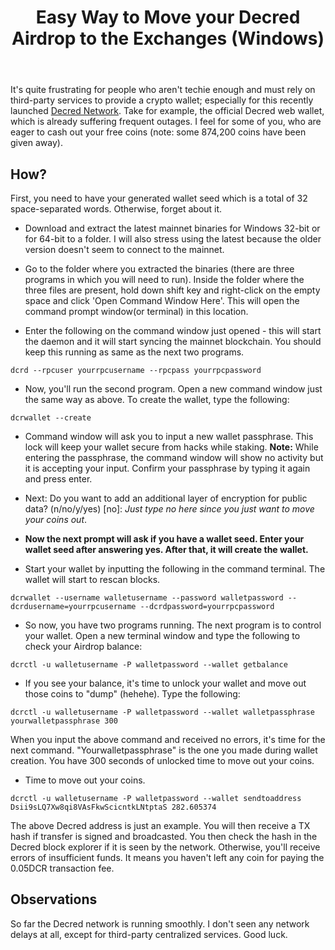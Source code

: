 ﻿---
layout: single
title: Easy Way to Move your Decred Airdrop to the Exchanges (Windows)
categories: [altcoins]
tags: [decred]
toc: true
---

It's quite frustrating for people who aren't techie enough and must rely on third-party services to provide a crypto wallet; especially for this recently
launched [Decred Network](https://decred.org/). Take for example, the official Decred web wallet, which is already suffering frequent outages.
I feel for some of you, who are eager to cash out your free coins (note: some 874,200 coins have been given away).

## How?

First, you need to have your generated wallet seed which is a total of 32 space-separated words. Otherwise, forget about it.

* Download and extract the latest mainnet binaries for Windows 32-bit or for 64-bit to a folder. I will also stress using the latest because the older version
doesn't seem to connect to the mainnet.

* Go to the folder where you extracted the binaries (there are three programs in which you will need to run). Inside the folder where the three files are 
present, hold down shift key and right-click on the empty space and click 'Open Command Window Here'. This will open the command prompt window(or terminal) 
in this location.

* Enter the following on the command window just opened - this will start the daemon and it will start syncing the mainnet blockchain. You should keep this
running as same as the next two programs.

`dcrd --rpcuser yourrpcusername --rpcpass yourrpcpassword`

* Now, you'll run the second program. Open a new command window just the same way as above. To create the wallet, type the following:

`dcrwallet --create`

* Command window will ask you to input a new wallet passphrase. This lock will keep your wallet secure from hacks while staking. **Note:** While entering the 
passphrase, the command window will show no activity but it is accepting your input. Confirm your passphrase by typing it again and press enter.

* Next: Do you want to add an additional layer of encryption for public data? (n/no/y/yes) [no]: _Just type no here since you just want to move your coins out_.

* **Now the next prompt will ask if you have a wallet seed. Enter your wallet seed after answering yes. After that, it will create the wallet.**

* Start your wallet by inputting the following in the command terminal. The wallet will start to rescan blocks.

`dcrwallet --username walletusername --password walletpassword --dcrdusername=yourrpcusername --dcrdpassword=yourrpcpassword`

* So now, you have two programs running. The next program is to control your wallet. Open a new terminal window and type the following to check your 
Airdrop balance:

`dcrctl -u walletusername -P walletpassword --wallet getbalance`

* If you see your balance, it's time to unlock your wallet and move out those coins to "dump" (hehehe). Type the following:

`dcrctl -u walletusername -P walletpassword --wallet walletpassphrase yourwalletpassphrase 300`

When you input the above command and received no errors, it's time for the next command. "Yourwalletpassphrase" is the one you made during wallet creation. 
You have 300 seconds of unlocked time to move out your coins. 

* Time to move out your coins.

`dcrctl -u walletusername -P walletpassword --wallet sendtoaddress Dsii9sLQ7Xw8qi8VAsFkwScicntkLNtptaS 282.605374`

The above Decred address is just an example. You will then receive a TX hash if transfer is signed and broadcasted. You then check the hash in the Decred 
block explorer if it is seen by the network. Otherwise, you'll receive errors of insufficient funds. It means you haven't left any coin for paying 
the 0.05DCR transaction fee.

## Observations

So far the Decred network is running smoothly. I don't seen any network delays at all, except for third-party centralized services. Good luck.
